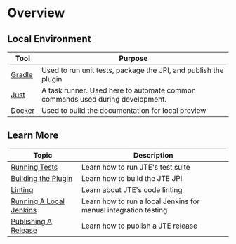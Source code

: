 # Overview

## Local Environment

| Tool                                         | Purpose                                                                       |
|----------------------------------------------|-------------------------------------------------------------------------------|
| [Gradle]( https://gradle.org)                | Used to run unit tests, package the JPI, and publish the plugin               |
| [Just](https://github.com/casey/just)        | A task runner. Used here to automate common commands used during development. |
| [Docker](https://www.docker.com/get-started) | Used to build the documentation for local preview                             |

## Learn More

| Topic                                         | Description                                                     |
|-----------------------------------------------|-----------------------------------------------------------------|
| [Running Tests](./running-tests.md)           | Learn how to run JTE's test suite                               |
| [Building the Plugin](./building.md)          | Learn how to build the JTE JPI                                  |
| [Linting](./linting.md)                       | Learn about JTE's code linting                                  |
| [Running A Local Jenkins](./local-jenkins.md) | Learn how to run a local Jenkins for manual integration testing |
| [Publishing A Release](releasing.md)          | Learn how to publish a JTE release                              |

